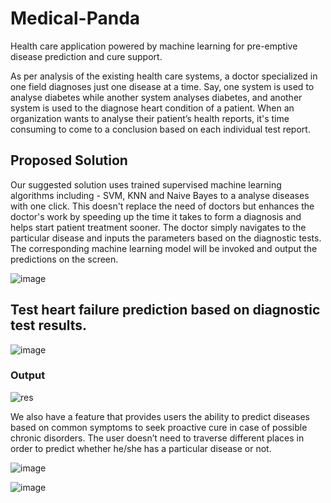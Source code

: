 # Medical-Panda

Health care application powered by machine learning for pre-emptive disease prediction and cure support.

As per analysis of the existing health care systems, a doctor specialized in one field diagnoses just one disease at a time. Say, one system is used to analyse diabetes while another system analyses diabetes, and another system is used to the diagnose heart condition of a patient. When an organization wants to analyse their patient’s health reports, it's time consuming to come to a conclusion based on each individual test report. 

## Proposed Solution

Our suggested solution uses trained supervised machine learning algorithms including - SVM, KNN and Naive Bayes to a analyse diseases with one click. This doesn't replace the need of doctors but enhances the doctor's work by speeding up the time it takes to form a diagnosis and helps start patient treatment sooner. The doctor simply navigates to the particular disease and inputs the parameters based on the diagnostic tests. The corresponding machine learning model will be invoked and output the predictions on the screen.

![image](https://user-images.githubusercontent.com/80235375/206923494-28c80584-450e-43d1-a191-7ae55f361575.png)


## Test heart failure prediction based on diagnostic test results.

![image](https://user-images.githubusercontent.com/80235375/206924616-8368b215-b20e-402b-b098-39098c1e36c1.png)

### Output

![res](https://user-images.githubusercontent.com/80235375/206924957-d7ebac19-e2eb-4ab4-b9c0-629b59f7c5f4.png)


We also have a feature that provides users the ability to predict diseases based on common symptoms to seek proactive cure in case of possible chronic disorders. The user doesn’t need to traverse different places in order to predict whether he/she has a particular disease or not. 

![image](https://user-images.githubusercontent.com/80235375/206923076-8558332d-a93b-4c5e-9710-053e420400ad.png)



![image](https://user-images.githubusercontent.com/80235375/206923513-106f8a2f-1164-4467-9516-208dcc458f2c.png)
